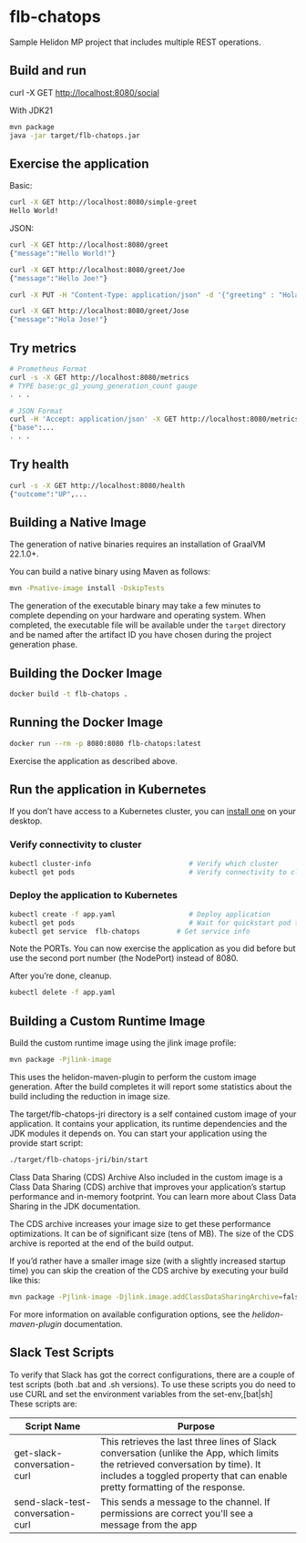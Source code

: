 # flb-chatops

Sample Helidon MP project that includes multiple REST operations.

## Build and run

curl -X GET <http://localhost:8080/social>

With JDK21

```bash
mvn package
java -jar target/flb-chatops.jar
```

## Exercise the application

Basic:

```bash
curl -X GET http://localhost:8080/simple-greet
Hello World!
```

JSON:

```bash
curl -X GET http://localhost:8080/greet
{"message":"Hello World!"}

curl -X GET http://localhost:8080/greet/Joe
{"message":"Hello Joe!"}

curl -X PUT -H "Content-Type: application/json" -d '{"greeting" : "Hola"}' http://localhost:8080/greet/greeting

curl -X GET http://localhost:8080/greet/Jose
{"message":"Hola Jose!"}
```

## Try metrics

```bash
# Prometheus Format
curl -s -X GET http://localhost:8080/metrics
# TYPE base:gc_g1_young_generation_count gauge
. . .

# JSON Format
curl -H 'Accept: application/json' -X GET http://localhost:8080/metrics
{"base":...
. . .
```

## Try health

```bash
curl -s -X GET http://localhost:8080/health
{"outcome":"UP",...

```

## Building a Native Image

The generation of native binaries requires an installation of GraalVM 22.1.0+.

You can build a native binary using Maven as follows:

```bash
mvn -Pnative-image install -DskipTests
```

The generation of the executable binary may take a few minutes to complete depending on
your hardware and operating system. When completed, the executable file will be available
under the `target` directory and be named after the artifact ID you have chosen during the
project generation phase.

## Building the Docker Image

```bash
docker build -t flb-chatops .
```

## Running the Docker Image

```bash
docker run --rm -p 8080:8080 flb-chatops:latest
```

Exercise the application as described above.

## Run the application in Kubernetes

If you don’t have access to a Kubernetes cluster, you can [install one](https://helidon.io/docs/latest/#/about/kubernetes) on your desktop.

### Verify connectivity to cluster

```bash
kubectl cluster-info                        # Verify which cluster
kubectl get pods                            # Verify connectivity to cluster
```

### Deploy the application to Kubernetes

```bash
kubectl create -f app.yaml                  # Deploy application
kubectl get pods                            # Wait for quickstart pod to be RUNNING
kubectl get service  flb-chatops         # Get service info
```

Note the PORTs. You can now exercise the application as you did before but use the second
port number (the NodePort) instead of 8080.

After you’re done, cleanup.

```bash
kubectl delete -f app.yaml
```

## Building a Custom Runtime Image

Build the custom runtime image using the jlink image profile:

```bash
mvn package -Pjlink-image
```

This uses the helidon-maven-plugin to perform the custom image generation.
After the build completes it will report some statistics about the build including the reduction in image size.

The target/flb-chatops-jri directory is a self contained custom image of your application. It contains your application,
its runtime dependencies and the JDK modules it depends on. You can start your application using the provide start script:

```bash
./target/flb-chatops-jri/bin/start
```

Class Data Sharing (CDS) Archive
Also included in the custom image is a Class Data Sharing (CDS) archive that improves your application’s startup
performance and in-memory footprint. You can learn more about Class Data Sharing in the JDK documentation.

The CDS archive increases your image size to get these performance optimizations. It can be of significant size (tens of MB).
The size of the CDS archive is reported at the end of the build output.

If you’d rather have a smaller image size (with a slightly increased startup time) you can skip the creation of the CDS
archive by executing your build like this:

```bash
mvn package -Pjlink-image -Djlink.image.addClassDataSharingArchive=false
```

For more information on available configuration options, see the *helidon-maven-plugin* documentation.

## Slack Test Scripts

To verify that Slack has got the correct configurations, there are a couple of test scripts (both .bat and .sh versions). To use these scripts you do need to use CURL and set the environment variables from the set-env,[bat|sh]  These scripts are:

| Script Name                       | Purpose                                                      |
| --------------------------------- | ------------------------------------------------------------ |
| get-slack-conversation-curl       | This retrieves the last three lines of Slack conversation (unlike the App, which limits the retrieved conversation by time).  It includes a toggled property that can enable pretty formatting of the response. |
| send-slack-test-conversation-curl | This sends a message to the channel. If permissions are correct you'll see a message from the app |

